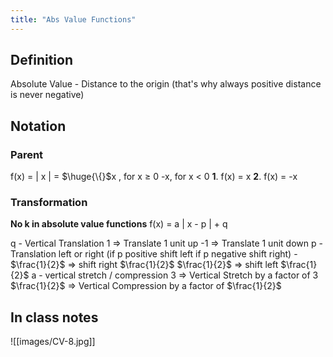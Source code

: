 ```yaml
---
title: "Abs Value Functions"
---
```

## Definition

Absolute Value - Distance to the origin (that's why always positive distance is never negative)

## Notation

### Parent

f(x) = | x | = $\huge{\{}$x , for x $\geq$ 0
				   -x, for x < 0
**1**. f(x) = x
**2**. f(x) = -x

### Transformation 

**No k in absolute value functions**
f(x) = a | x - p | + q

q - Vertical Translation
	1 => Translate 1 unit up
	-1 => Translate 1 unit down
p - Translation left or right (if p positive shift left if p negative shift right) 
	- $\frac{1}{2}$ => shift right $\frac{1}{2}$ 
	 $\frac{1}{2}$ => shift left $\frac{1}{2}$
a - vertical stretch / compression
	3 => Vertical Stretch by a factor of 3
	$\frac{1}{2}$ => Vertical Compression by a factor of $\frac{1}{2}$ 

## In class notes

![[images/CV-8.jpg]]

